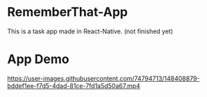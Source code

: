 # RememberThat-App


This is a task app made in React-Native. (not finished yet)

# App Demo





https://user-images.githubusercontent.com/74794713/148408879-bddef1ee-f7d5-4dad-81ce-7fd1a5d50a67.mp4




